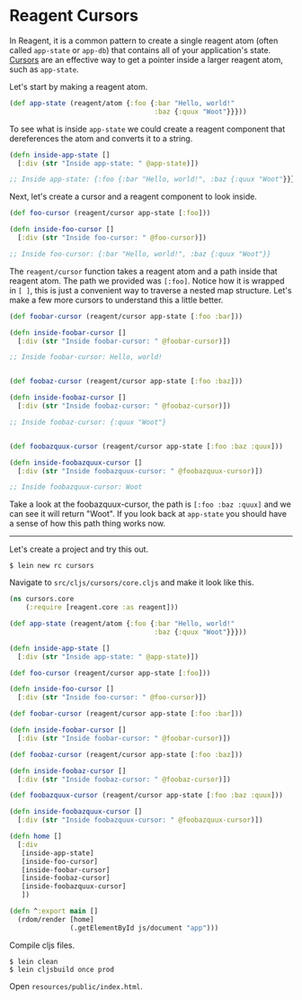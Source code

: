 # Reagent Cursors

In Reagent, it is a common pattern to create a single reagent atom (often called `app-state` or `app-db`) that contains all of your application's state.  [Cursors](https://github.com/reagent-project/reagent/blob/e53a5c2b1357c0560f0c4c15b28f00d09e27237b/src/reagent/core.cljs#L248) are an effective way to get a pointer inside a larger reagent atom, such as `app-state`.

Let's start by making a reagent atom.

```clojure
(def app-state (reagent/atom {:foo {:bar "Hello, world!"
                                    :baz {:quux "Woot"}}}))
```

To see what is inside `app-state` we could create a reagent component that dereferences the atom and converts it to a string.

```clojure
(defn inside-app-state []
  [:div (str "Inside app-state: " @app-state)])

;; Inside app-state: {:foo {:bar "Hello, world!", :baz {:quux "Woot"}}}
```

Next, let's create a cursor and a reagent component to look inside.

```clojure
(def foo-cursor (reagent/cursor app-state [:foo]))

(defn inside-foo-cursor []
  [:div (str "Inside foo-cursor: " @foo-cursor)])

;; Inside foo-cursor: {:bar "Hello, world!", :baz {:quux "Woot"}}
```

The `reagent/cursor` function takes a reagent atom and a path inside that reagent atom.  The path we provided was `[:foo]`. Notice how it is wrapped in `[ ]`, this is just a convenient way to traverse a nested map structure.  Let's make a few more cursors to understand this a little better.

```clojure
(def foobar-cursor (reagent/cursor app-state [:foo :bar]))

(defn inside-foobar-cursor []
  [:div (str "Inside foobar-cursor: " @foobar-cursor)])

;; Inside foobar-cursor: Hello, world!


(def foobaz-cursor (reagent/cursor app-state [:foo :baz]))

(defn inside-foobaz-cursor []
  [:div (str "Inside foobaz-cursor: " @foobaz-cursor)])

;; Inside foobaz-cursor: {:quux "Woot"}


(def foobazquux-cursor (reagent/cursor app-state [:foo :baz :quux]))

(defn inside-foobazquux-cursor []
  [:div (str "Inside foobazquux-cursor: " @foobazquux-cursor)])

;; Inside foobazquux-cursor: Woot
```

Take a look at the foobazquux-cursor, the path is `[:foo :baz :quux]` and we can see it will return "Woot".  If you look back at `app-state` you should have a sense of how this path thing works now.

---

Let's create a project and try this out.

```
$ lein new rc cursors
```

Navigate to `src/cljs/cursors/core.cljs` and make it look like this.

```clojure
(ns cursors.core
    (:require [reagent.core :as reagent]))

(def app-state (reagent/atom {:foo {:bar "Hello, world!"
                                    :baz {:quux "Woot"}}}))

(defn inside-app-state []
  [:div (str "Inside app-state: " @app-state)])

(def foo-cursor (reagent/cursor app-state [:foo]))

(defn inside-foo-cursor []
  [:div (str "Inside foo-cursor: " @foo-cursor)])

(def foobar-cursor (reagent/cursor app-state [:foo :bar]))

(defn inside-foobar-cursor []
  [:div (str "Inside foobar-cursor: " @foobar-cursor)])

(def foobaz-cursor (reagent/cursor app-state [:foo :baz]))

(defn inside-foobaz-cursor []
  [:div (str "Inside foobaz-cursor: " @foobaz-cursor)])

(def foobazquux-cursor (reagent/cursor app-state [:foo :baz :quux]))

(defn inside-foobazquux-cursor []
  [:div (str "Inside foobazquux-cursor: " @foobazquux-cursor)])

(defn home []
  [:div
   [inside-app-state]
   [inside-foo-cursor]
   [inside-foobar-cursor]
   [inside-foobaz-cursor]
   [inside-foobazquux-cursor]
   ])

(defn ^:export main []
  (rdom/render [home]
               (.getElementById js/document "app")))
```

Compile cljs files.

```
$ lein clean
$ lein cljsbuild once prod
```

Open `resources/public/index.html`.
